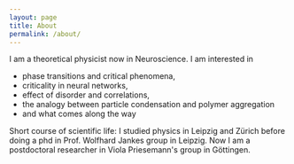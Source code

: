 ```yaml
---
layout: page
title: About
permalink: /about/
---
```


I am a theoretical physicist now in Neuroscience. I am interested in 
* phase transitions and critical phenomena,
* criticality in neural networks,
* effect of disorder and correlations, 
* the analogy between particle condensation and polymer aggregation
* and what comes along the way

Short course of scientific life:
I studied physics in Leipzig and Zürich before doing a phd in Prof. Wolfhard
Jankes group in Leipzig. Now I am a postdoctoral researcher in Viola
Priesemann's group in Göttingen. 
